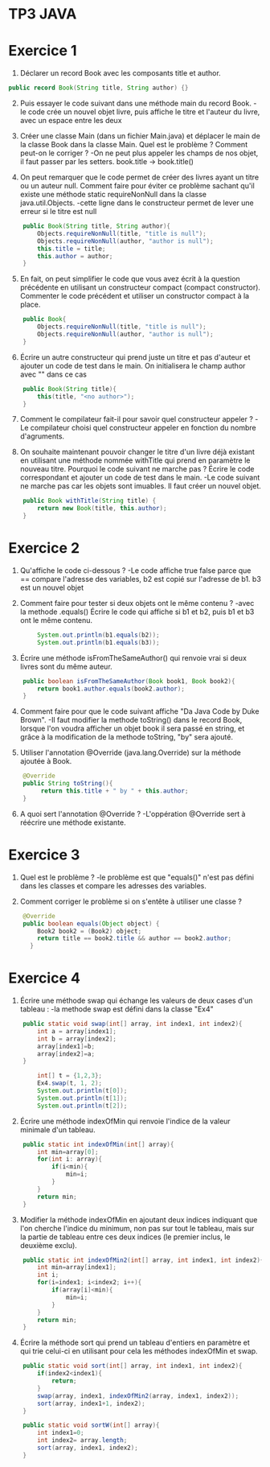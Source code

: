 TP3 JAVA
========

Exercice 1
==========

1) Déclarer un record Book avec les composants title et author.
```java
public record Book(String title, String author) {}
```
2) Puis essayer le code suivant dans une méthode main du record Book.
-le code crée un nouvel objet livre, puis affiche le titre et l'auteur du livre, avec un espace entre les deux

3) Créer une classe Main (dans un fichier Main.java) et déplacer le main de la classe Book dans la classe Main.
Quel est le problème ? Comment peut-on le corriger ?
-On ne peut plus appeler les champs de nos objet, il faut passer par les setters. book.title -> book.title()

4) On peut remarquer que le code permet de créer des livres ayant un titre ou un auteur null. Comment faire pour éviter ce problème sachant qu'il existe une méthode static requireNonNull dans la classe java.util.Objects.
-cette ligne dans le constructeur permet de lever une erreur si le titre est null
```java
    public Book(String title, String author){
        Objects.requireNonNull(title, "title is null");
        Objects.requireNonNull(author, "author is null");
        this.title = title;
        this.author = author;
    }
```

5) En fait, on peut simplifier le code que vous avez écrit à la question précédente en utilisant un constructeur compact (compact constructor). Commenter le code précédent et utiliser un constructor compact à la place.
```java
    public Book{
        Objects.requireNonNull(title, "title is null");
        Objects.requireNonNull(author, "author is null");
    }
```

6) Écrire un autre constructeur qui prend juste un titre et pas d'auteur et ajouter un code de test dans le main.
On initialisera le champ author avec "<no author>" dans ce cas
```java
    public Book(String title){
        this(title, "<no author>");
    }
```

7) Comment le compilateur fait-il pour savoir quel constructeur appeler ?
-Le compilateur choisi quel constructeur appeler en fonction du nombre d'agruments.

8) On souhaite maintenant pouvoir changer le titre d'un livre déjà existant en utilisant une méthode nommée withTitle qui prend en paramètre le nouveau titre. Pourquoi le code suivant ne marche pas ? Écrire le code correspondant et ajouter un code de test dans le main.
-Le code suivant ne marche pas car les objets sont imuables. Il faut créer un nouvel objet.
```java
    public Book withTitle(String title) {
        return new Book(title, this.author);
    }    
```

Exercice 2
==========

1) Qu'affiche le code ci-dessous ?
-Le code affiche true false parce que == compare l'adresse des variables, b2 est copié sur l'adresse de b1. b3 est un nouvel objet

2) Comment faire pour tester si deux objets ont le même contenu ?
-avec la methode .equals()
Écrire le code qui affiche si b1 et b2, puis b1 et b3 ont le même contenu.
```java
        System.out.println(b1.equals(b2));
        System.out.println(b1.equals(b3));
```

3) Écrire une méthode isFromTheSameAuthor() qui renvoie vrai si deux livres sont du même auteur.
```java
    public boolean isFromTheSameAuthor(Book book1, Book book2){
        return book1.author.equals(book2.author);
    }
```

4) Comment faire pour que le code suivant affiche "Da Java Code by Duke Brown".
-Il faut modifier la methode toString() dans le record Book, lorsque l'on voudra afficher un objet book il sera passé en string, et grâce à la modification de la methode toString, "by" sera ajouté.

5) Utiliser l'annotation @Override (java.lang.Override) sur la méthode ajoutée à Book.
```java
    @Override
    public String toString(){
         return this.title + " by " + this.author;
    }
```

6) A quoi sert l'annotation @Override ?
-L'oppération @Override sert à réécrire une méthode existante.

Exercice 3
==========

1) Quel est le problème ?
-le problème est que "equals()" n'est pas défini dans les classes et compare les adresses des variables.

2) Comment corriger le problème si on s'entête à utiliser une classe ?
```java
    @Override
    public boolean equals(Object object) {
        Book2 book2 = (Book2) object;
        return title == book2.title && author == book2.author;
      }
```

Exercice 4
==========
1) Écrire une méthode swap qui échange les valeurs de deux cases d'un tableau :
-la methode swap est défini dans la classe "Ex4"
```java
    public static void swap(int[] array, int index1, int index2){
        int a = array[index1];
        int b = array[index2];
        array[index1]=b;
        array[index2]=a;
    }
```
```java
        int[] t = {1,2,3};
        Ex4.swap(t, 1, 2);
        System.out.println(t[0]);
        System.out.println(t[1]);
        System.out.println(t[2]);
```
2) Écrire une méthode indexOfMin qui renvoie l'indice de la valeur minimale d'un tableau.
```java
    public static int indexOfMin(int[] array){
        int min=array[0];
        for(int i: array){
            if(i<min){
                min=i;
            }
        }
        return min;
    }
```

3) Modifier la méthode indexOfMin en ajoutant deux indices indiquant que l'on cherche l'indice du minimum, non pas sur tout le tableau, mais sur la partie de tableau entre ces deux indices (le premier inclus, le deuxième exclu).
```java
    public static int indexOfMin2(int[] array, int index1, int index2){
        int min=array[index1];
        int i;
        for(i=index1; i<index2; i++){
            if(array[i]<min){
                min=i;
            }
        }
        return min;
    }
```

4) Écrire la méthode sort qui prend un tableau d'entiers en paramètre et qui trie celui-ci en utilisant pour cela les méthodes indexOfMin et swap.
```java
    public static void sort(int[] array, int index1, int index2){
        if(index2<index1){
            return;
        }
        swap(array, index1, indexOfMin2(array, index1, index2));
        sort(array, index1+1, index2);
    }

    public static void sortW(int[] array){
        int index1=0;
        int index2= array.length;
        sort(array, index1, index2);
    }
```